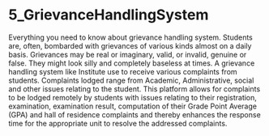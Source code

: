 # 5_GrievanceHandlingSystem

Everything you need to know about grievance handling system. 
Students are, often, bombarded with grievances of various kinds 
almost on a daily basis.
Grievances may be real or imaginary, valid, or invalid, genuine or 
false. They might look silly and completely baseless at times.
A grievance handling system like Institute use to receive various 
complaints from students. Complaints lodged range from Academic, 
Administrative, social and other issues relating to the student. This 
platform allows for complaints to be lodged remotely by students 
with issues relating to their registration, examination, examination 
result, computation of their Grade Point Average (GPA) and hall of 
residence complaints and thereby enhances the response time for 
the appropriate unit to resolve the addressed complaints.
